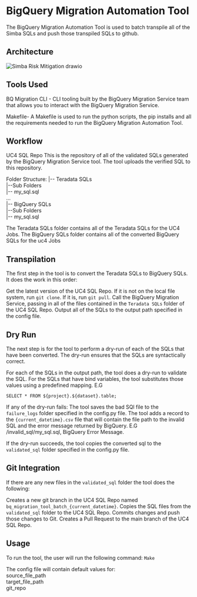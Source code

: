 # BigQuery Migration Automation Tool

The BigQuery Migration Automation Tool is used to batch transpile all of the Simba SQLs and push those transpiled SQLs to github.
## Architecture 

![Simba Risk Mitigation drawio](https://github.com/RealistAI/bq_migration_automation_tool/assets/99982739/7a40c2bd-fff9-4a35-b735-a614f320a5e7)

## Tools Used
BQ Migration CLI - CLI tooling built by the BigQuery Migration Service team that allows you to interact with the BigQuery Migration Service.

Makefile- A Makefile is used to run the python scripts, the pip installs and all the requirements needed to run the BigQuery Migration Automation Tool.

## Workflow
UC4 SQL Repo
This is the repository of all of the validated SQLs generated by the BigQuery Migration Service tool. The tool uploads the verified SQL to this repository.

Folder Structure:
|-- Teradata SQLs\
    |--Sub Folders\
        |-- my_sql.sql\
     … \
|-- BigQuery SQLs\
    |--Sub Folders\
        |-- my_sql.sql

The Teradata SQLs folder contains all of the Teradata SQLs for the UC4 Jobs.
The BigQuery SQLs folder contains all of the converted BigQuery SQLs for the uc4 Jobs

## Transpilation
The first step in the tool is to convert the Teradata SQLs to BigQuery SQLs. It does the work in this order:

Get the latest version of the UC4 SQL Repo.
If it is not on the local file system, run `git clone`.
If it is, run `git pull`.
Call the BigQuery Migration Service, passing in all of the files contained in the `Teradata SQLs` folder of the UC4 SQL Repo.
Output all of the SQLs to the output path specified in the config file. 

## Dry Run
The next step is for the tool to perform a dry-run of each of the SQLs that have been converted. The dry-run ensures that the SQLs are syntactically correct.

For each of the SQLs in the output path, the tool does a dry-run to validate the SQL.
For the SQLs that have bind variables, the tool substitutes those values using a predefined mapping. E.G

`SELECT * FROM ${project}.${dataset}.table;`

If any of the dry-run fails:
The tool saves the bad SQl file to the `failure_logs` folder specified in the config.py file.
The tool adds a record to the `{current_datetime}.csv` file that will contain the file path to the invalid SQL and the error message returned by BigQuery. E.G
/invalid_sql/my_sql.sql, BigQuery Error Message.

If the dry-run succeeds, the tool copies the converted sql to the `validated_sql` folder specified in the config.py file.

## Git Integration
If there are any new files in the `validated_sql` folder the tool does the following:

Creates a new git branch in the UC4 SQL Repo named `bq_migration_tool_batch_{current_datetime}`.
Copies the SQL files from the `validated_sql` folder to the UC4 SQL Repo. 
Commits changes and push those changes to Git.
Creates a Pull Request to the main branch of the UC4 SQL Repo.

## Usage
To run the tool, the user will run the following command:
`Make`

The config file will contain default values for: \
source_file_path\
target_file_path\
git_repo 


